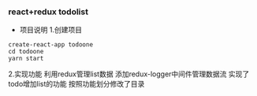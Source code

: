 ### react+redux todolist
- 项目说明
1.创建项目
```
create-react-app todoone
cd todoone
yarn start
```
2.实现功能
利用redux管理list数据
添加redux-logger中间件管理数据流
实现了todo增加list的功能
按照功能划分修改了目录